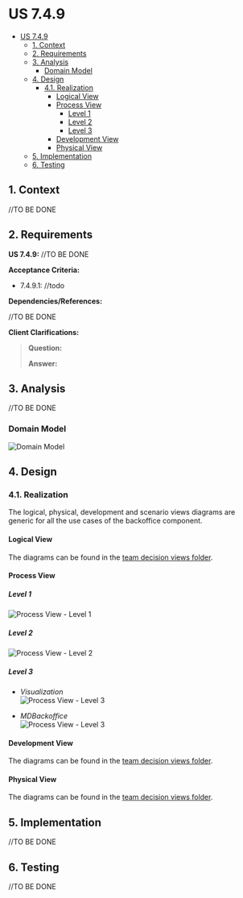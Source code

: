 # US 7.4.9

<!-- TOC -->
- [US 7.4.9](#us-749)
  - [1. Context](#1-context)
  - [2. Requirements](#2-requirements)
  - [3. Analysis](#3-analysis)
    - [Domain Model](#domain-model)
  - [4. Design](#4-design)
    - [4.1. Realization](#41-realization)
      - [Logical View](#logical-view)
      - [Process View](#process-view)
        - [Level 1](#level-1)
        - [Level 2](#level-2)
        - [Level 3](#level-3)
      - [Development View](#development-view)
      - [Physical View](#physical-view)
  - [5. Implementation](#5-implementation)
  - [6. Testing](#6-testing)
<!-- TOC -->


## 1. Context

//TO BE DONE

## 2. Requirements

**US 7.4.9:** //TO BE DONE

**Acceptance Criteria:**

- 7.4.9.1: //todo 

**Dependencies/References:**

//TO BE DONE

**Client Clarifications:**

> **Question:** 
>
> **Answer:** 

## 3. Analysis

//TO BE DONE

### Domain Model

![Domain Model]()

## 4. Design

### 4.1. Realization

The logical, physical, development and scenario views diagrams are generic for all the use cases of the backoffice component.

#### Logical View

The diagrams can be found in the [team decision views folder](../../team-decisions/views/general-views.md#1-logical-view).

#### Process View

##### Level 1

![Process View - Level 1](diagrams/level-1-process-view.svg)

##### Level 2

![Process View - Level 2](diagrams/level-2-process-view.svg)

##### Level 3

- _Visualization_<br>
![Process View - Level 3](diagrams/level-3-process-view-visualization.svg)

- _MDBackoffice_<br>
![Process View - Level 3](diagrams/level-3-process-view-mdbackoffice.svg)


#### Development View

The diagrams can be found in the [team decision views folder](../../team-decisions/views/general-views.md#3-development-view).

#### Physical View

The diagrams can be found in the [team decision views folder](../../team-decisions/views/general-views.md#4-physical-view).


## 5. Implementation

//TO BE DONE

## 6. Testing

//TO BE DONE